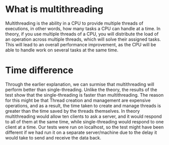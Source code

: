 # What is multithreading

Multithreading is the ability in a CPU to provide multiple threads of executions,
in other words, how many tasks a CPU can handle at a time.
In theory, if you use multiple threads of a CPU, you will distribute the load of an operation across multiple threads,
which will solve their assigned tasks. This will lead to an overall performance improvement,
as the CPU will be able to handle work on several tasks at the same time.

# Time difference

Through the earlier explanation, we can surmise that multithreading will perform better than single-threading.
Unlike the theory, the results of the test show that the single-threading is faster than multithreading.
The reason for this might be that Thread creation and management are expensive operations,
and as a result, the time taken to create and manage threads is greater than the time saved by the threads themselves.
In theory multithreading would allow ten clients to ask a server, and it would respond to all of them at the same time,
while single-threading would respond to one client at a time.
Our tests were run on localhost, so the test might have been different if we had run it on a separate server/machine
due to the delay it would take to send and receive the data back.
